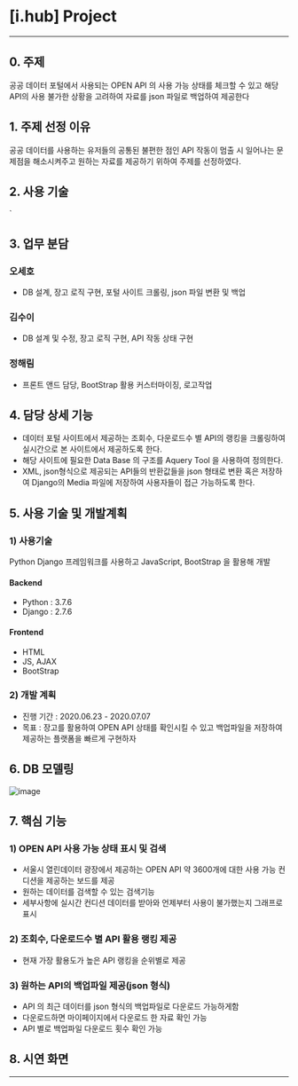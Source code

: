 # [i.hub] Project

---



## 0. 주제  

공공 데이터 포털에서 사용되는 OPEN API 의 사용 가능 상태를 체크할 수 있고 해당 API의 사용 불가한 상황을 고려하여 자료를 json 파일로 백업하여 제공한다



## 1. 주제 선정 이유

공공 데이터를 사용하는 유저들의 공통된 불편한 점인 API  작동이 멈출 시 일어나는 문제점을 해소시켜주고 원하는 자료를 제공하기 위하여 주제를 선정하였다.



## 2. 사용 기술 

`



## 3. 업무 분담 

### 오세호

- DB 설계, 장고 로직 구현, 포털 사이트 크롤링, json 파일 변환 및 백업

### 김수이

- DB 설계 및 수정, 장고 로직 구현, API 작동 상태 구현

### 정해림

- 프론트 앤드 담당, BootStrap 활용 커스터마이징, 로고작업



## 4. 담당 상세 기능

- 데이터 포털 사이트에서 제공하는 조회수, 다운로드수 별 API의 랭킹을 크롤링하여 실시간으로 본 사이트에서 제공하도록 한다.
- 해당 사이트에 필요한 Data Base 의 구조를 Aquery Tool 을 사용하여 정의한다.
- XML, json형식으로 제공되는 API들의 반환값들을 json 형태로 변환 혹은 저장하여 Django의 Media 파일에 저장하여 사용자들이 접근 가능하도록 한다.



## 5. 사용 기술 및 개발계획

### 1) 사용기술

Python Django 프레임워크를 사용하고 JavaScript, BootStrap 을 활용해 개발

#### Backend

- Python : 3.7.6
- Django : 2.7.6

#### Frontend

- HTML
- JS, AJAX
- BootStrap



### 2) 개발 계획

- 진행 기간 : 2020.06.23 - 2020.07.07
- 목표 : 장고를 활용하여 OPEN API 상태를 확인시킬 수 있고 백업파일을 저장하여 제공하는 플랫폼을 빠르게 구현하자



## 6. DB 모델링

![image](https://user-images.githubusercontent.com/58541635/87240121-bb2e7300-c451-11ea-8e35-22bdfc5eed51.png)



## 7. 핵심 기능

### 1) OPEN API 사용 가능 상태 표시 및 검색

- 서울시 열린데이터 광장에서 제공하는 OPEN API 약 3600개에 대한 사용 가능 컨디션을 제공하는 보드를 제공
- 원하는 데이터를 검색할 수 있는 검색기능
- 세부사항에 실시간 컨디션 데이터를 받아와 언제부터 사용이 불가했는지 그래프로 표시

### 2) 조회수, 다운로드수 별 API 활용 랭킹 제공

- 현재 가장 활용도가 높은 API 랭킹을 순위별로 제공

### 3) 원하는 API의 백업파일 제공(json 형식)

- API 의 최근 데이터를 json 형식의 백업파일로 다운로드 가능하게함
- 다운로드하면 마이페이지에서 다운로드 한 자료 확인 가능
- API 별로 백업파일 다운로드 횟수 확인 가능



## 8. 시연 화면

---


